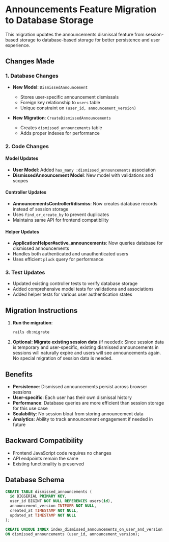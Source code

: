 # Announcements Feature Migration to Database Storage

This migration updates the announcements dismissal feature from session-based storage to database-based storage for better persistence and user experience.

## Changes Made

### 1. Database Changes
- **New Model**: `DismissedAnnouncement` 
  - Stores user-specific announcement dismissals
  - Foreign key relationship to `users` table
  - Unique constraint on `(user_id, announcement_version)`

- **New Migration**: `CreateDismissedAnnouncements`
  - Creates `dismissed_announcements` table
  - Adds proper indexes for performance

### 2. Code Changes

#### Model Updates
- **User Model**: Added `has_many :dismissed_announcements` association
- **DismissedAnnouncement Model**: New model with validations and scopes

#### Controller Updates  
- **AnnouncementsController#dismiss**: Now creates database records instead of session storage
- Uses `find_or_create_by` to prevent duplicates
- Maintains same API for frontend compatibility

#### Helper Updates
- **ApplicationHelper#active_announcements**: Now queries database for dismissed announcements
- Handles both authenticated and unauthenticated users
- Uses efficient `pluck` query for performance

### 3. Test Updates
- Updated existing controller tests to verify database storage
- Added comprehensive model tests for validations and associations
- Added helper tests for various user authentication states

## Migration Instructions

1. **Run the migration**:
   ```bash
   rails db:migrate
   ```

2. **Optional: Migrate existing session data** (if needed):
   Since session data is temporary and user-specific, existing dismissed announcements in sessions will naturally expire and users will see announcements again. No special migration of session data is needed.

## Benefits

- **Persistence**: Dismissed announcements persist across browser sessions
- **User-specific**: Each user has their own dismissal history
- **Performance**: Database queries are more efficient than session storage for this use case
- **Scalability**: No session bloat from storing announcement data
- **Analytics**: Ability to track announcement engagement if needed in future

## Backward Compatibility

- Frontend JavaScript code requires no changes
- API endpoints remain the same  
- Existing functionality is preserved

## Database Schema

```sql
CREATE TABLE dismissed_announcements (
  id BIGSERIAL PRIMARY KEY,
  user_id BIGINT NOT NULL REFERENCES users(id),
  announcement_version INTEGER NOT NULL,
  created_at TIMESTAMP NOT NULL,
  updated_at TIMESTAMP NOT NULL
);

CREATE UNIQUE INDEX index_dismissed_announcements_on_user_and_version 
ON dismissed_announcements (user_id, announcement_version);
```